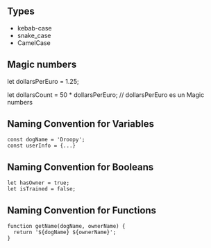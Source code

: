 
## Types
* kebab-case
* snake_case
* CamelCase


## Magic numbers
let dollarsPerEuro = 1.25;

let dollarsCount = 50 * dollarsPerEuro; // dollarsPerEuro es un Magic numbers

##  Naming Convention for Variables

    const dogName = 'Droopy';
    const userInfo = {...}
    
## Naming Convention for Booleans

    let hasOwner = true;
    let isTrained = false;

## Naming Convention for Functions

    function getName(dogName, ownerName) { 
      return '${dogName} ${ownerName}';
    }
